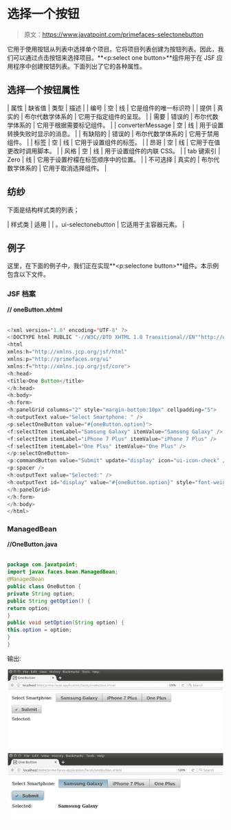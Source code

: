# 选择一个按钮

> 原文：<https://www.javatpoint.com/primefaces-selectonebutton>

它用于使用按钮从列表中选择单个项目。它将项目列表创建为按钮列表。因此，我们可以通过点击按钮来选择项目。**<p:select one button>**组件用于在 JSF 应用程序中创建按钮列表。下面列出了它的各种属性。

## 选择一个按钮属性

| 属性 | 缺省值 | 类型 | 描述 |
| 编号 | 空 | 线 | 它是组件的唯一标识符 |
| 提供 | 真实的 | 布尔代数学体系的 | 它用于指定组件的呈现。 |
| 需要 | 错误的 | 布尔代数学体系的 | 它用于根据需要标记组件。 |
| converterMessage | 空 | 线 | 用于设置转换失败时显示的消息。 |
| 有缺陷的 | 错误的 | 布尔代数学体系的 | 它用于禁用组件。 |
| 标签 | 空 | 线 | 它用于设置组件的标签。 |
| 昂哥 | 空 | 线 | 它用于在值更改时调用脚本。 |
| 风格 | 空 | 线 | 用于设置组件的内联 CSS。 |
| tab 键索引 | Zero | 线 | 它用于设置柠檬在标签顺序中的位置。 |
| 不可选择 | 真实的 | 布尔代数学体系的 | 它用于取消选择组件。 |

## 纺纱

下面是结构样式类的列表；

| 样式类 | 适用 |
| 。ui-selectonebutton | 它适用于主容器元素。 |

## 例子

这里，在下面的例子中，我们正在实现**<p:selectone button>**组件。本示例包含以下文件。

### JSF 档案

**// oneButton.xhtml**

```java

<?xml version='1.0' encoding='UTF-8' ?>
<!DOCTYPE html PUBLIC "-//W3C//DTD XHTML 1.0 Transitional//EN""http://www.w3.org/TR/xhtml1/DTD/xhtml1-transitional.dtd">
<html 
xmlns:h="http://xmlns.jcp.org/jsf/html"
xmlns:p="http://primefaces.org/ui"
xmlns:f="http://xmlns.jcp.org/jsf/core">
<h:head>
<title>One Button</title>
</h:head>
<h:body>
<h:form>
<h:panelGrid columns="2" style="margin-bottom:10px" cellpadding="5">
<h:outputText value="Select Smartphone: " />
<p:selectOneButton value="#{oneButton.option}">
<f:selectItem itemLabel="Samsung Galaxy" itemValue="Samsung Galaxy" />
<f:selectItem itemLabel="iPhone 7 Plus" itemValue="iPhone 7 Plus" />
<f:selectItem itemLabel="One Plus" itemValue="One Plus" />
</p:selectOneButton>
<p:commandButton value="Submit" update="display" icon="ui-icon-check" />
<p:spacer />
<h:outputText value="Selected:" />
<h:outputText id="display" value="#{oneButton.option}" style="font-weight: bold" />
</h:panelGrid>
</h:form>
</h:body>
</html>

```

### ManagedBean

**//OneButton.java**

```java

package com.javatpoint;
import javax.faces.bean.ManagedBean;
@ManagedBean
public class OneButton {
private String option;
public String getOption() {
return option;
}
public void setOption(String option) {
this.option = option;
}
}

```

输出:

![PrimeFaces SelectOneButton 1](img/732dd03bcf75497a88887504c6d62f91.png)
![PrimeFaces SelectOneButton 2](img/6a0d17f425b7344b5e38fff34800ad36.png)